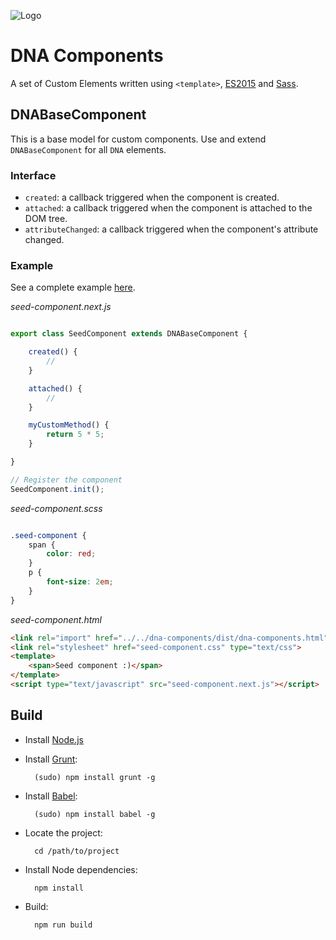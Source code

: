 ![Logo](https://gitlab.com/dna-components/dna-design/raw/master/logos/logo-raster-128.png)

# DNA Components

A set of Custom Elements written using `<template>`, [ES2015](https://github.com/lukehoban/es6features) and [Sass](http://sass-lang.com/).

## DNABaseComponent

This is a base model for custom components. Use and extend `DNABaseComponent` for all `DNA` elements.

### Interface
* `created`: a callback triggered when the component is created.
* `attached`: a callback triggered when the component is attached to the DOM tree.
* `attributeChanged`: a callback triggered when the component's attribute changed.

### Example

See a complete example [here](https://gitlab.com/dna-components/seed-component).

*seed-component.next.js*

```js

export class SeedComponent extends DNABaseComponent {

    created() {
        //
    }

    attached() {
        //
    }

    myCustomMethod() {
        return 5 * 5;
    }

}

// Register the component
SeedComponent.init();

```

*seed-component.scss*

```scss

.seed-component {
    span {
        color: red;
    }
    p {
        font-size: 2em;
    }
}

```

*seed-component.html*

```html
<link rel="import" href="../../dna-components/dist/dna-components.html">
<link rel="stylesheet" href="seed-component.css" type="text/css">
<template>
	<span>Seed component :)</span>
</template>
<script type="text/javascript" src="seed-component.next.js"></script>
```

## Build

* Install [Node.js](https://nodejs.org)
* Install [Grunt](http://gruntjs.com/):

        (sudo) npm install grunt -g

* Install [Babel](https://babeljs.io/):

        (sudo) npm install babel -g


* Locate the project:

        cd /path/to/project

* Install Node dependencies:

        npm install

* Build:

        npm run build
